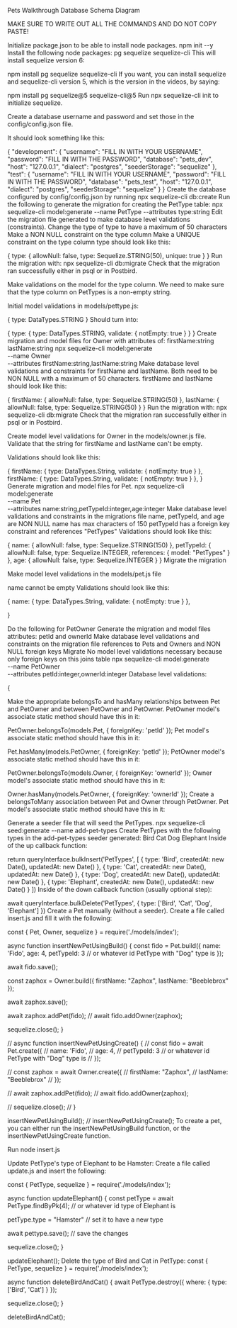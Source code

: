 Pets Walkthrough
Database Schema Diagram

MAKE SURE TO WRITE OUT ALL THE COMMANDS AND DO NOT COPY PASTE!

Initialize package.json to be able to install node packages.
npm init --y
Install the following node packages:
pg
sequelize
sequelize-cli
This will install sequelize version 6:

npm install pg sequelize sequelize-cli
If you want, you can install sequelize and sequelize-cli version 5, which is the version in the videos, by saying:

npm install pg sequelize@5 sequelize-cli@5
Run npx sequelize-cli init to initialize sequelize.

Create a database username and password and set those in the config/config.json file.

It should look something like this:

{
"development": {
"username": "FILL IN WITH YOUR USERNAME",
"password": "FILL IN WITH THE PASSWORD",
"database": "pets_dev",
"host": "127.0.0.1",
"dialect": "postgres",
"seederStorage": "sequelize"
},
"test": {
"username": "FILL IN WITH YOUR USERNAME",
"password": "FILL IN WITH THE PASSWORD",
"database": "pets_test",
"host": "127.0.0.1",
"dialect": "postgres",
"seederStorage": "sequelize"
}
}
Create the database configured by config/config.json by running
npx sequelize-cli db:create
Run the following to generate the migration for creating the PetType table:
npx sequelize-cli model:generate --name PetType --attributes type:string
Edit the migration file generated to make database level validations (constraints).
Change the type of type to have a maximum of 50 characters
Make a NON NULL constraint on the type column
Make a UNIQUE constraint on the type column
type should look like this:

{
type: {
allowNull: false,
type: Sequelize.STRING(50),
unique: true
}
}
Run the migration with:
npx sequelize-cli db:migrate
Check that the migration ran successfully either in psql or in Postbird.

Make validations on the model for the type column.
We need to make sure that the type column on PetTypes is a non-empty string.

Initial model validations in models/pettype.js:

{
type: DataTypes.STRING
}
Should turn into:

{
type: {
type: DataTypes.STRING,
validate: {
notEmpty: true
}
}
}
Create migration and model files for Owner with attributes of:
firstName:string
lastName:string
npx sequelize-cli model:generate \
 --name Owner \
 --attributes firstName:string,lastName:string
Make database level validations and constraints for firstName and lastName. Both need to be NON NULL with a maximum of 50 characters.
firstName and lastName should look like this:

{
firstName: {
allowNull: false,
type: Sequelize.STRING(50)
},
lastName: {
allowNull: false,
type: Sequelize.STRING(50)
}
}
Run the migration with:
npx sequelize-cli db:migrate
Check that the migration ran successfully either in psql or in Postbird.

Create model level validations for Owner in the models/owner.js file.
Validate that the string for firstName and lastName can't be empty.

Validations should look like this:

{
firstName: {
type: DataTypes.String,
validate: {
notEmpty: true
}
},
firstName: {
type: DataTypes.String,
validate: {
notEmpty: true
}
},
}
Generate migration and model files for Pet.
npx sequelize-cli model:generate \
--name Pet \
--attributes name:string,petTypeId:integer,age:integer
Make database level validations and constraints in the migrations file
name, petTypeId, and age are NON NULL
name has max characters of 150
petTypeId has a foreign key constraint and references "PetTypes"
Validations should look like this:

{
name: {
allowNull: false,
type: Sequelize.STRING(150)
},
petTypeId: {
allowNull: false,
type: Sequelize.INTEGER,
references: { model: "PetTypes" }
},
age: {
allowNull: false,
type: Sequelize.INTEGER
}
}
Migrate the migration

Make model level validations in the models/pet.js file

name cannot be empty
Validations should look like this:

{
name: {
type: DataTypes.String,
validate: {
notEmpty: true
}
},
<!-- petTypeId: DataTypes.INTEGER,
age: DataTypes.INTEGER -->
}
<!-- Make the relationship between Pet and PetType.
Because Pet has a foreign key of PetType, it belongs to PetType. That means PetType has many Pets. -->

<!-- In the static method associate on Pet model, define a belongsTo association with PetType using the petTypeId. -->

<!-- In the static method associate on PetType model, define a hasMany association with Pet using the petTypeId.

Pet model's associate static method should have this in it:

Pet.belongsTo(models.PetType, { foreignKey: 'petTypeId' });
PetType model's associate static method should have this in it:

PetType.hasMany(models.Pet, { foreignKey: 'petTypeId' }); -->
Do the following for PetOwner
Generate the migration and model files
attributes: petId and ownerId
Make database level validations and constraints on the migration file
references to Pets and Owners and NON NULL foreign keys
Migrate
No model level validations necessary because only foreign keys on this joins table
npx sequelize-cli model:generate \
--name PetOwner \
--attributes petId:integer,ownerId:integer
Database level validations:

{
<!-- petId: {
allowNull: false,
type: Sequelize.INTEGER,
references: { model: "Pets" }
},
ownerId: {
allowNull: false,
type: Sequelize.INTEGER,
references: { model: "Owners" }
},
} -->
Make the appropriate belongsTo and hasMany relationships between Pet and PetOwner and between PetOwner and PetOwner.
PetOwner model's associate static method should have this in it:

PetOwner.belongsTo(models.Pet, { foreignKey: 'petId' });
Pet model's associate static method should have this in it:

Pet.hasMany(models.PetOwner, { foreignKey: 'petId' });
PetOwner model's associate static method should have this in it:

PetOwner.belongsTo(models.Owner, { foreignKey: 'ownerId' });
Owner model's associate static method should have this in it:

Owner.hasMany(models.PetOwner, { foreignKey: 'ownerId' });
Create a belongsToMany association between Pet and Owner through PetOwner.
Pet model's associate static method should have this in it:
<!--
Pet.belongsToMany(models.Owner, {
through: models.PetOwner,
foreignKey: 'petId',
otherKey: 'ownerId'
});
Owner model's associate static method should have this in it:

Owner.belongsToMany(models.Pet, {
through: models.PetOwner,
foreignKey: 'ownerId',
otherKey: 'petId'
}); -->
Generate a seeder file that will seed the PetTypes.
npx sequelize-cli seed:generate --name add-pet-types
Create PetTypes with the following types in the add-pet-types seeder generated:
Bird
Cat
Dog
Elephant
Inside of the up callback function:

return queryInterface.bulkInsert('PetTypes', [
{ type: 'Bird', createdAt: new Date(), updatedAt: new Date() },
{ type: 'Cat', createdAt: new Date(), updatedAt: new Date() },
{ type: 'Dog', createdAt: new Date(), updatedAt: new Date() },
{ type: 'Elephant', createdAt: new Date(), updatedAt: new Date() }
])
Inside of the down callback function (usually optional step):

await queryInterface.bulkDelete('PetTypes', {
type: ['Bird', 'Cat', 'Dog', 'Elephant']
})
Create a Pet manually (without a seeder).
Create a file called insert.js and fill it with the following:

const { Pet, Owner, sequelize } = require('./models/index');

async function insertNewPetUsingBuild() {
const fido = Pet.build({
name: 'Fido',
age: 4,
petTypeId: 3 // or whatever id PetType with "Dog" type is
});

await fido.save();

const zaphox = Owner.build({
firstName: "Zaphox",
lastName: "Beeblebrox"
});

await zaphox.save();

await zaphox.addPet(fido);
// await fido.addOwner(zaphox);

sequelize.close();
}

// async function insertNewPetUsingCreate() {
// const fido = await Pet.create({
// name: 'Fido',
// age: 4,
// petTypeId: 3 // or whatever id PetType with "Dog" type is
// });

// const zaphox = await Owner.create({
// firstName: "Zaphox",
// lastName: "Beeblebrox"
// });

// await zaphox.addPet(fido);
// await fido.addOwner(zaphox);

// sequelize.close();
// }

insertNewPetUsingBuild();
// insertNewPetUsingCreate();
To create a pet, you can either run the insertNewPetUsingBuild function, or the insertNewPetUsingCreate function.

Run node insert.js

Update PetType's type of Elephant to be Hamster:
Create a file called update.js and insert the following:

const { PetType, sequelize } = require('./models/index');

async function updateElephant() {
const petType = await PetType.findByPk(4); // or whatever id type of Elephant is

petType.type = "Hamster" // set it to have a new type

await pettype.save(); // save the changes

sequelize.close();
}

updateElephant();
Delete the type of Bird and Cat in PetType:
const { PetType, sequelize } = require('./models/index');

async function deleteBirdAndCat() {
await PetType.destroy({
where: {
type: ['Bird', 'Cat']
}
});

sequelize.close();
}

deleteBirdAndCat();
